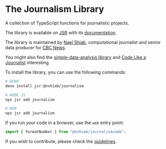 # The Journalism Library

A collection of TypeScript functions for journalistic projects.

The library is available on [JSR](https://jsr.io/@nshiab/journalism) with its
[documentation](https://jsr.io/@nshiab/journalism/doc).

The library is maintained by [Nael Shiab](http://naelshiab.com/), computational
journalist and senior data producer for [CBC News](https://www.cbc.ca/news).

You might also find the
[simple-data-analysis library](https://github.com/nshiab/simple-data-analysis)
and [Code Like a Journalist](https://github.com/nshiab/code-like-a-journalist)
interesting.

To install the library, you can use the following commands:

```bash
# DENO
deno install jsr:@nshiab/journalism

# NODE.JS
npx jsr add journalism

# BUN
npx jsr add journalism
```

If you run your code in a browser, use the `web` entry point:

```js
import { formatNumber } from "@nshiab/journalism/web";
```

If you wish to contribute, please check the
[guidelines](https://github.com/nshiab/journalism/blob/main/CONTRIBUTING.md).

